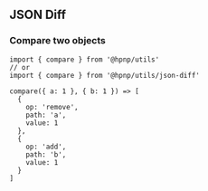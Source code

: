 ## JSON Diff

### Compare two objects

```
import { compare } from '@hpnp/utils'
// or
import { compare } from '@hpnp/utils/json-diff'

compare({ a: 1 }, { b: 1 }) => [
  {
    op: 'remove',
    path: 'a',
    value: 1
  },
  {
    op: 'add',
    path: 'b',
    value: 1
  }
]
```